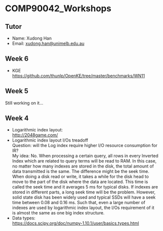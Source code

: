 # COMP90042_Workshops
## Tutor
- Name: Xudong Han
- Email: xudong.han@unimelb.edu.au

## Week 6
- KGE <br>
	https://github.com/thunlp/OpenKE/tree/master/benchmarks/WN11

## Week 5
Still working on it...

## Week 4
- Logarithmic index layout: <br>
	http://2048game.com/
- Logarithmic index layout I/Os treadoff <br>
Question: will the Log index require higher I/O resource consumption for IR?<br>
My idea: No. When processing a certain query, all rows in every Inverted Index which are related to query terms will be read to RAM. In this case, no matter how many indexes are stored in the disk, the total amount of data transmitted is the same. The difference might be the seek time. When doing a disk read or write, it takes a while for the disk head to move to the part of the disk where the data are located. This time is called the seek time and it averages 5 ms for typical disks. If indexes are stored in different parts, a long seek time will be the problem. However, solid state disk has been widely used and typical SSDs will have a seek time between 0.08 and 0.16 ms. Such that, even a large number of indexes are used by logarithmic index layout, the I/Os requirement of it is almost the same as one big index structure.
- Data types:<br>
	https://docs.scipy.org/doc/numpy-1.10.1/user/basics.types.html
